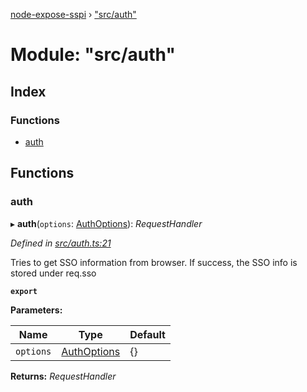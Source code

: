 [node-expose-sspi](../README.md) › ["src/auth"](_src_auth_.md)

# Module: "src/auth"

## Index

### Functions

* [auth](_src_auth_.md#auth)

## Functions

###  auth

▸ **auth**(`options`: [AuthOptions](../interfaces/_src_interfaces_.authoptions.md)): *RequestHandler*

*Defined in [src/auth.ts:21](https://github.com/jlguenego/node-expose-sspi/blob/19d0c3f/src/auth.ts#L21)*

Tries to get SSO information from browser. If success, the SSO info
is stored under req.sso

**`export`** 

**Parameters:**

Name | Type | Default |
------ | ------ | ------ |
`options` | [AuthOptions](../interfaces/_src_interfaces_.authoptions.md) | {} |

**Returns:** *RequestHandler*

